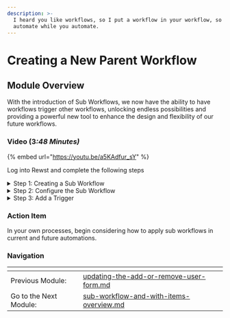 ```yaml
---
description: >-
  I heard you like workflows, so I put a workflow in your workflow, so you can
  automate while you automate.
---
```


# Creating a New Parent Workflow

## Module Overview

With the introduction of Sub Workflows, we now have the ability to have workflows trigger other workflows, unlocking endless possibilities and providing a powerful new tool to enhance the design and flexibility of our future workflows.

### Video (&#x33;_:48 Minutes)_

{% embed url="https://youtu.be/a5KAdfur_sY" %}

Log into Rewst and complete the following steps

<details>

<summary>Step 1: Creating a Sub Workflow</summary>

* **Open** a new tab
* **Navigate** back to the Workflows section of Rewst
* **Create** a new Workflow
  1. **Name**: Add or Remove User - Multiple Microsoft Groups.

</details>

<details>

<summary>Step 2: Configure the Sub Workflow</summary>

1. **Select** the Configure Workflow Setting icon
2. **Add** Time Saved
3. **Add** the following Input Configurations
   * action
   * user\_id
   * group\_ids
     * Type: List
4. **Select** Submit

</details>

<details>

<summary>Step 3: Add a Trigger</summary>

1. **Select** the Add Trigger icon
2. **Name** the trigger "Form Trigger"
3. **Toggle** Enabled
4. **Select "**&#x43;ore - Form Submission" for Trigger Type
5. **Add** an Integration Overrides
   1. **Select** Microsoft Graph for Integration
6. **Select** the "Add or Remove user - Multiple Microsoft Group Form" for Form
7. **Select** Submit

</details>

### Action Item

In your own processes, begin considering how to apply sub workflows in current and future automations.

### Navigation

<table data-card-size="large" data-view="cards"><thead><tr><th></th><th></th><th></th></tr></thead><tbody><tr><td>Previous Module:</td><td><a data-mention href="updating-the-add-or-remove-user-form.md">updating-the-add-or-remove-user-form.md</a></td><td></td></tr><tr><td>Go to the Next Module:</td><td><a data-mention href="sub-workflow-and-with-items-overview.md">sub-workflow-and-with-items-overview.md</a></td><td></td></tr></tbody></table>

